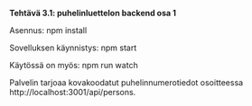 **Tehtävä 3.1: puhelinluettelon backend osa 1**

Asennus:
    npm install

Sovelluksen käynnistys:
    npm start

Käytössä on myös:
    npm run watch

Palvelin tarjoaa kovakoodatut puhelinnumerotiedot osoitteessa http://localhost:3001/api/persons.

